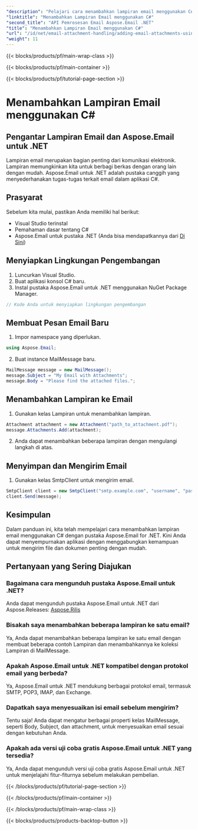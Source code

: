 ```yaml
---
"description": "Pelajari cara menambahkan lampiran email menggunakan C# dan Aspose.Email untuk .NET. Panduan langkah demi langkah dengan contoh kode untuk integrasi yang lancar."
"linktitle": "Menambahkan Lampiran Email menggunakan C#"
"second_title": "API Pemrosesan Email Aspose.Email .NET"
"title": "Menambahkan Lampiran Email menggunakan C#"
"url": "/id/net/email-attachment-handling/adding-email-attachments-using-csharp/"
"weight": 11
---
```


{{< blocks/products/pf/main-wrap-class >}}

{{< blocks/products/pf/main-container >}}

{{< blocks/products/pf/tutorial-page-section >}}

# Menambahkan Lampiran Email menggunakan C#


## Pengantar Lampiran Email dan Aspose.Email untuk .NET

Lampiran email merupakan bagian penting dari komunikasi elektronik. Lampiran memungkinkan kita untuk berbagi berkas dengan orang lain dengan mudah. Aspose.Email untuk .NET adalah pustaka canggih yang menyederhanakan tugas-tugas terkait email dalam aplikasi C#.

## Prasyarat

Sebelum kita mulai, pastikan Anda memiliki hal berikut:

- Visual Studio terinstal
- Pemahaman dasar tentang C#
- Aspose.Email untuk pustaka .NET (Anda bisa mendapatkannya dari [Di Sini](https://products.aspose.com/email/net))

## Menyiapkan Lingkungan Pengembangan

1. Luncurkan Visual Studio.
2. Buat aplikasi konsol C# baru.
3. Instal pustaka Aspose.Email untuk .NET menggunakan NuGet Package Manager.

```csharp
// Kode Anda untuk menyiapkan lingkungan pengembangan
```

## Membuat Pesan Email Baru

1. Impor namespace yang diperlukan.

```csharp
using Aspose.Email;

```

2. Buat instance MailMessage baru.

```csharp
MailMessage message = new MailMessage();
message.Subject = "My Email with Attachments";
message.Body = "Please find the attached files.";
```

## Menambahkan Lampiran ke Email

1. Gunakan kelas Lampiran untuk menambahkan lampiran.

```csharp
Attachment attachment = new Attachment("path_to_attachment.pdf");
message.Attachments.Add(attachment);
```

2. Anda dapat menambahkan beberapa lampiran dengan mengulangi langkah di atas.

## Menyimpan dan Mengirim Email

1. Gunakan kelas SmtpClient untuk mengirim email.

```csharp
SmtpClient client = new SmtpClient("smtp.example.com", "username", "password");
client.Send(message);
```

## Kesimpulan

Dalam panduan ini, kita telah mempelajari cara menambahkan lampiran email menggunakan C# dengan pustaka Aspose.Email for .NET. Kini Anda dapat menyempurnakan aplikasi dengan menggabungkan kemampuan untuk mengirim file dan dokumen penting dengan mudah.

## Pertanyaan yang Sering Diajukan

### Bagaimana cara mengunduh pustaka Aspose.Email untuk .NET?

Anda dapat mengunduh pustaka Aspose.Email untuk .NET dari Aspose.Releases: [Aspose.Rilis](https://releases.aspose.com/email/net/)

### Bisakah saya menambahkan beberapa lampiran ke satu email?

Ya, Anda dapat menambahkan beberapa lampiran ke satu email dengan membuat beberapa contoh Lampiran dan menambahkannya ke koleksi Lampiran di MailMessage.

### Apakah Aspose.Email untuk .NET kompatibel dengan protokol email yang berbeda?

Ya, Aspose.Email untuk .NET mendukung berbagai protokol email, termasuk SMTP, POP3, IMAP, dan Exchange.

### Dapatkah saya menyesuaikan isi email sebelum mengirim?

Tentu saja! Anda dapat mengatur berbagai properti kelas MailMessage, seperti Body, Subject, dan attachment, untuk menyesuaikan email sesuai dengan kebutuhan Anda.

### Apakah ada versi uji coba gratis Aspose.Email untuk .NET yang tersedia?

Ya, Anda dapat mengunduh versi uji coba gratis Aspose.Email untuk .NET untuk menjelajahi fitur-fiturnya sebelum melakukan pembelian.

{{< /blocks/products/pf/tutorial-page-section >}}

{{< /blocks/products/pf/main-container >}}

{{< /blocks/products/pf/main-wrap-class >}}

{{< blocks/products/products-backtop-button >}}